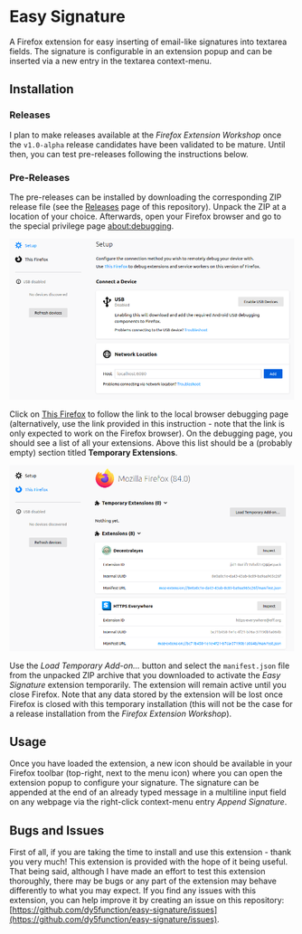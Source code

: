 # Easy Signature

A Firefox extension for easy inserting of email-like signatures into textarea fields. The signature is configurable in an extension popup and can be inserted via a new entry in the textarea context-menu.

## Installation

### Releases

I plan to make releases available at the *Firefox Extension Workshop* once the `v1.0-alpha` release candidates have been validated to be mature. Until then, you can test pre-releases following the instructions below.

### Pre-Releases

The pre-releases can be installed by downloading the corresponding ZIP release file (see the [Releases](https://github.com/dy5function/easy-signature/releases) page of this repository). Unpack the ZIP at a location of your choice. Afterwards, open your Firefox browser and go to the special privilege page [about:debugging](about:debugging).

![Debugging special privilege page of Firefox 84.0](images/installation-setup.png)

Click on [This Firefox](about:debugging#/runtime/this-firefox) to follow the link to the local browser debugging page (alternatively, use the link provided in this instruction - note that the link is only expected to work on the Firefox browser). On the debugging page, you should see a list of all your extensions. Above this list should be a (probably empty) section titled **Temporary Extensions**.

![List of extensions on the local debugging page](images/installation-extensions.png)

Use the *Load Temporary Add-on...* button and select the `manifest.json` file from the unpacked ZIP archive that you downloaded to activate the *Easy Signature* extension temporarily. The extension will remain active until you close Firefox. Note that any data stored by the extension will be lost once Firefox is closed with this temporary installation (this will not be the case for a release installation from the *Firefox Extension Workshop*).

## Usage

Once you have loaded the extension, a new icon should be available in your Firefox toolbar (top-right, next to the menu icon) where you can open the extension popup to configure your signature. The signature can be appended at the end of an already typed message in a multiline input field on any webpage via the right-click context-menu entry *Append Signature*.

## Bugs and Issues

First of all, if you are taking the time to install and use this extension - thank you very much! This extension is provided with the hope of it being useful. That being said, although I have made an effort to test this extension thoroughly, there may be bugs or any part of the extension may behave differently to what you may expect. If you find any issues with this extension, you can help improve it by creating an issue on this repository: [https://github.com/dy5function/easy-signature/issues](https://github.com/dy5function/easy-signature/issues).
